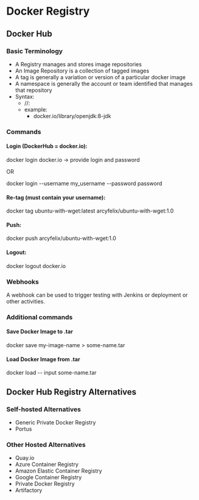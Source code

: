 # Docker Registry
## Docker Hub
### Basic Terminology
- A Registry manages and stores image repositories
- An Image Repository is a collection of tagged images
- A tag is generally a variation or version of a particular docker image
- A namespace is generally the account or team identified that manages that repository
- Syntax:
  - <registry>/<namespace>/<repository-name>:<tag>
  - example:
    - docker.io/library/openjdk:8-jdk

### Commands
#### Login (DockerHub = docker.io):
docker login docker.io -> provide login and password

OR 

docker login --username my_username --password password

#### Re-tag (must contain your username):
docker tag ubuntu-with-wget:latest arcyfelix/ubuntu-with-wget:1.0

#### Push:
docker push arcyfelix/ubuntu-with-wget:1.0

#### Logout:
docker logout docker.io

### Webhooks
A webhook can be used to trigger testing with Jenkins or deployment or other activities.

### Additional commands
#### Save Docker Image to .tar
docker save my-image-name > some-name.tar

#### Load Docker Image from .tar
docker load -- input some-name.tar

## Docker Hub Registry Alternatives
### Self-hosted Alternatives
- Generic Private Docker Registry
- Portus

### Other Hosted Alternatives
- Quay.io
- Azure Container Registry
- Amazon Elastic Container Registry
- Google Container Registry
- Private Docker Registry
- Artifactory